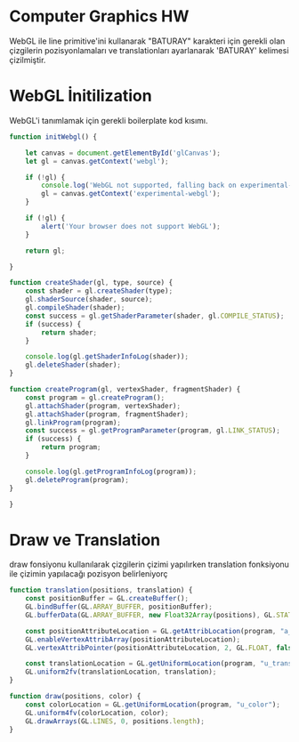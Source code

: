 
# Computer Graphics HW

WebGL ile line primitive'ini kullanarak "BATURAY" karakteri için gerekli olan çizgilerin pozisyonlamaları ve translationları ayarlanarak 'BATURAY' kelimesi çizilmiştir.

# WebGL İnitilization
WebGL'i tanımlamak için gerekli boilerplate kod kısımı.

```javascript
function initWebgl() {

    let canvas = document.getElementById('glCanvas');
    let gl = canvas.getContext('webgl');

    if (!gl) {
        console.log('WebGL not supported, falling back on experimental-webgl');
        gl = canvas.getContext('experimental-webgl');
    }

    if (!gl) {
        alert('Your browser does not support WebGL');
    }

    return gl;

}

function createShader(gl, type, source) {
    const shader = gl.createShader(type);
    gl.shaderSource(shader, source);
    gl.compileShader(shader);
    const success = gl.getShaderParameter(shader, gl.COMPILE_STATUS);
    if (success) {
        return shader;
    }

    console.log(gl.getShaderInfoLog(shader));
    gl.deleteShader(shader);
}

function createProgram(gl, vertexShader, fragmentShader) {
    const program = gl.createProgram();
    gl.attachShader(program, vertexShader);
    gl.attachShader(program, fragmentShader);
    gl.linkProgram(program);
    const success = gl.getProgramParameter(program, gl.LINK_STATUS);
    if (success) {
        return program;
    }

    console.log(gl.getProgramInfoLog(program));
    gl.deleteProgram(program);
}

}
```

# Draw ve Translation 
draw fonsiyonu kullanılarak çizgilerin çizimi yapılırken translation fonksiyonu ile çizimin yapılacağı pozisyon belirleniyorç
```javascript
function translation(positions, translation) {
    const positionBuffer = GL.createBuffer();
    GL.bindBuffer(GL.ARRAY_BUFFER, positionBuffer);
    GL.bufferData(GL.ARRAY_BUFFER, new Float32Array(positions), GL.STATIC_DRAW);

    const positionAttributeLocation = GL.getAttribLocation(program, "a_position");
    GL.enableVertexAttribArray(positionAttributeLocation);
    GL.vertexAttribPointer(positionAttributeLocation, 2, GL.FLOAT, false, 0, 0);

    const translationLocation = GL.getUniformLocation(program, "u_translation");
    GL.uniform2fv(translationLocation, translation);
}

function draw(positions, color) {
    const colorLocation = GL.getUniformLocation(program, "u_color");
    GL.uniform4fv(colorLocation, color);
    GL.drawArrays(GL.LINES, 0, positions.length);
}
```



